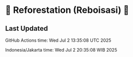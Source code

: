 
# 🌳 Reforestation (Reboisasi) 🌲

## Last Updated

GitHub Actions time: Wed Jul  2 13:35:08 UTC 2025

Indonesia/Jakarta time: Wed Jul  2 20:35:08 WIB 2025
